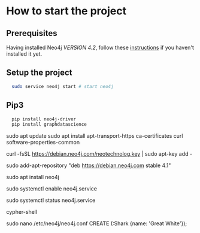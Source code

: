 # How to start the project

## Prerequisites

Having installed Neo4j *VERSION 4.2*, follow these [instructions](https://neo4j.com/docs/operations-manual/current/installation/linux/debian/) if you haven't installed it yet.

## Setup the project

```bash
  sudo service neo4j start # start neo4j
```

## Pip3

```bash
  pip install neo4j-driver
  pip install graphdatascience
```


sudo apt update
sudo apt install apt-transport-https ca-certificates curl software-properties-common

curl -fsSL https://debian.neo4j.com/neotechnolog.key | sudo apt-key add -

sudo add-apt-repository "deb https://debian.neo4j.com stable 4.1"

sudo apt install neo4j

sudo systemctl enable neo4j.service

sudo systemctl status neo4j.service

cypher-shell

sudo nano /etc/neo4j/neo4j.conf
CREATE (:Shark {name: 'Great White'});
